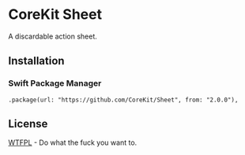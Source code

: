 # CoreKit Sheet

A discardable action sheet.

## Installation

### Swift Package Manager

```
.package(url: "https://github.com/CoreKit/Sheet", from: "2.0.0"),

```

## License

[WTFPL](LICENSE) - Do what the fuck you want to.
